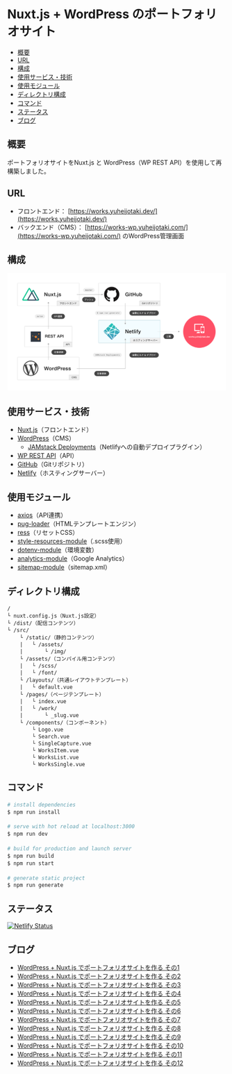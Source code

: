 # Nuxt.js + WordPress のポートフォリオサイト

- [概要](#概要)
- [URL](#URL)
- [構成](#構成)
- [使用サービス・技術](#使用サービス・技術)
- [使用モジュール](#使用モジュール)
- [ディレクトリ構成](#ディレクトリ構成)
- [コマンド](#コマンド)
- [ステータス](#ステータス)
- [ブログ](#ブログ)



<a name="概要"></a>
## 概要

ポートフォリオサイトをNuxt.js と WordPress（WP REST API）を使用して再構築しました。



<a name="URL"></a>
## URL

- フロントエンド：
[https://works.yuheijotaki.dev/](https://works.yuheijotaki.dev/)
- バックエンド（CMS）：
[https://works-wp.yuheijotaki.com/](https://works-wp.yuheijotaki.com/) のWordPress管理画面



<a name="構成"></a>
## 構成

![構成](https://raw.githubusercontent.com/yuheijotaki/works-nuxt/master/docs/img/service.png)



<a name="使用サービス・技術"></a>
## 使用サービス・技術

- [Nuxt.js](https://ja.nuxtjs.org/)（フロントエンド）
- [WordPress](https://ja.wordpress.org/)（CMS）
  - [JAMstack Deployments](https://ja.wordpress.org/plugins/wp-jamstack-deployments/)（Netlifyへの自動デプロイプラグイン）
- [WP REST API](https://ja.wp-api.org/)（API）
- [GitHub](https://github.com/yuheijotaki/works-nuxt)（Gitリポジトリ）
- [Netlify](https://www.netlify.com/)（ホスティングサーバー）



<a name="使用モジュール"></a>
## 使用モジュール

- [axios](https://github.com/axios/axios)（API連携）
- [pug-loader](https://github.com/pugjs/pug-loader)（HTMLテンプレートエンジン）
- [ress](https://github.com/filipelinhares/ress)（リセットCSS）
- [style-resources-module](https://github.com/nuxt-community/style-resources-module)（.scss使用）
- [dotenv-module](https://github.com/nuxt-community/dotenv-module)（環境変数）
- [analytics-module](https://github.com/nuxt-community/analytics-module)（Google Analytics）
- [sitemap-module](https://github.com/nuxt-community/sitemap-module)（sitemap.xml）



<a name="ディレクトリ構成"></a>
## ディレクトリ構成

```
/
└ nuxt.config.js（Nuxt.js設定）
└ /dist/（配信コンテンツ）
└ /src/
    └ /static/（静的コンテンツ）
    |   └ /assets/
    |       └ /img/
    └ /assets/（コンパイル用コンテンツ）
    |   └ /scss/
    |   └ /font/
    └ /layouts/（共通レイアウトテンプレート）
    |   └ default.vue
    └ /pages/（ページテンプレート）
    |   └ index.vue
    |   └ /work/
    |       └ _slug.vue
    └ /components/（コンポーネント）
        └ Logo.vue
        └ Search.vue
        └ SingleCapture.vue
        └ WorksItem.vue
        └ WorksList.vue
        └ WorksSingle.vue
```



<a name="コマンド"></a>
## コマンド

``` bash
# install dependencies
$ npm run install

# serve with hot reload at localhost:3000
$ npm run dev

# build for production and launch server
$ npm run build
$ npm run start

# generate static project
$ npm run generate
```


<a name="ステータス"></a>
## ステータス
[![Netlify Status](https://api.netlify.com/api/v1/badges/bf61e538-301d-4d6f-aa38-e78d736c1b35/deploy-status)](https://app.netlify.com/sites/works-yuheijotaki/deploys)



<a name="ブログ"></a>
## ブログ

- [WordPress + Nuxt.js でポートフォリオサイトを作る その1](https://jtk.hatenablog.com/entry/2020/01/07/220000)
- [WordPress + Nuxt.js でポートフォリオサイトを作る その2](https://jtk.hatenablog.com/entry/2020/01/08/220000)
- [WordPress + Nuxt.js でポートフォリオサイトを作る その3](https://jtk.hatenablog.com/entry/2020/01/09/084609)
- [WordPress + Nuxt.js でポートフォリオサイトを作る その4](https://jtk.hatenablog.com/entry/2020/01/09/202100)
- [WordPress + Nuxt.js でポートフォリオサイトを作る その5](https://jtk.hatenablog.com/entry/2020/01/15/200000)
- [WordPress + Nuxt.js でポートフォリオサイトを作る その6](https://jtk.hatenablog.com/entry/2020/02/17/094713)
- [WordPress + Nuxt.js でポートフォリオサイトを作る その7](https://jtk.hatenablog.com/entry/2020/02/18/101549)
- [WordPress + Nuxt.js でポートフォリオサイトを作る その8](https://jtk.hatenablog.com/entry/2020/02/18/180847)
- [WordPress + Nuxt.js でポートフォリオサイトを作る その9](https://jtk.hatenablog.com/entry/2020/02/20/101523)
- [WordPress + Nuxt.js でポートフォリオサイトを作る その10](https://jtk.hatenablog.com/entry/2020/02/21/121515)
- [WordPress + Nuxt.js でポートフォリオサイトを作る その11](https://jtk.hatenablog.com/entry/2020/02/25/091534)
- [WordPress + Nuxt.js でポートフォリオサイトを作る その12](https://jtk.hatenablog.com/entry/2020/02/26/102122)
